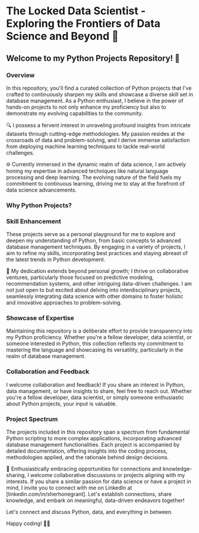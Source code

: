 # The Locked Data Scientist - Exploring the Frontiers of Data Science and Beyond 🚀

## Welcome to my Python Projects Repository! 👋

### Overview
In this repository, you'll find a curated collection of Python projects that I've crafted to continuously sharpen my skills and showcase a diverse skill set in database management. As a Python enthusiast, I believe in the power of hands-on projects to not only enhance my proficiency but also to demonstrate my evolving capabilities to the community.

🔍 I possess a fervent interest in unraveling profound insights from intricate datasets through cutting-edge methodologies. My passion resides at the crossroads of data and problem-solving, and I derive immense satisfaction from deploying machine learning techniques to tackle real-world challenges.

🌐 Currently immersed in the dynamic realm of data science, I am actively honing my expertise in advanced techniques like natural language processing and deep learning. The evolving nature of the field fuels my commitment to continuous learning, driving me to stay at the forefront of data science advancements.

### Why Python Projects?

### Skill Enhancement
These projects serve as a personal playground for me to explore and deepen my understanding of Python, from basic concepts to advanced database management techniques. By engaging in a variety of projects, I aim to refine my skills, incorporating best practices and staying abreast of the latest trends in Python development.

🌱 My dedication extends beyond personal growth; I thrive on collaborative ventures, particularly those focused on predictive modeling, recommendation systems, and other intriguing data-driven challenges. I am not just open to but excited about delving into interdisciplinary projects, seamlessly integrating data science with other domains to foster holistic and innovative approaches to problem-solving.

### Showcase of Expertise
Maintaining this repository is a deliberate effort to provide transparency into my Python proficiency. Whether you're a fellow developer, data scientist, or someone interested in Python, this collection reflects my commitment to mastering the language and showcasing its versatility, particularly in the realm of database management.

### Collaboration and Feedback
I welcome collaboration and feedback! If you share an interest in Python, data management, or have insights to share, feel free to reach out. Whether you're a fellow developer, data scientist, or simply someone enthusiastic about Python projects, your input is valuable.

### Project Spectrum
The projects included in this repository span a spectrum from fundamental Python scripting to more complex applications, incorporating advanced database management functionalities. Each project is accompanied by detailed documentation, offering insights into the coding process, methodologies applied, and the rationale behind design decisions.

💼 Enthusiastically embracing opportunities for connections and knowledge-sharing, I welcome collaborative discussions or projects aligning with my interests. If you share a similar passion for data science or have a project in mind, I invite you to connect with me on LinkedIn at [linkedin.com/in/sherhonegrant]. Let's establish connections, share knowledge, and embark on meaningful, data-driven endeavors together!

Let's connect and discuss Python, data, and everything in between.

Happy coding! 🐍🚀













